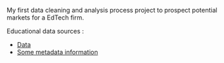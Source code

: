 My first data cleaning and analysis process project to prospect potential markets for a EdTech firm.

Educational data sources :

- [Data](https://datacatalog.worldbank.orkg/dataset/education-statistics)
- [Some metadata information](http://datatopics.worldbank.org/education/)